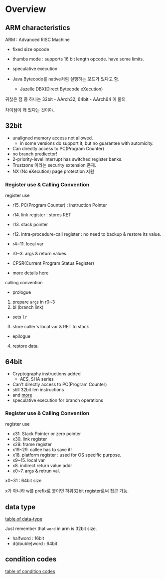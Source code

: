 # Overview

## ARM characteristics

ARM : Advanced RISC Machine

- fixed size opcode

- thumbs mode : supports 16 bit length opcode. have some limits.

- speculative execution

- Java Bytecode를 native처럼 실행하는 모드가 있다고 함.
  - Jazelle DBX(Direct Bytecode eXecution)

귀찮은 점 중 하나는 32bit - AArch32, 64bit - AArch64 이 둘의

차이점이 꽤 있다는 것이야..

## 32bit

- unaligned memory access not allowed.
  - in some versions do support it, but no guarantee with automicity.
- Can directly access to PC(Program Counter) 
- no branch prediector! 
- 2-priority-level interrupt has switched register banks.
- Trustzone 이라는 security extension 존재.
- NX (No eXecution) page protection 지원
  
### Register use & Calling Convention

register use
- r15. PC(Program Counter) : Instruction Pointer
- r14. link register : stores RET
- r13. stack pointer
- r12. intra-procedure-call register : no need to backup & restore its value.
- r4~11. local var
- r0~3. args & return values.

- CPSR(Current Program Status Register)
- more details [here](https://en.wikipedia.org/wiki/ARM_architecture#Registers)

calling convention

- prologue

1. prepare `args` in r0~3
2. bl (branch link)
  - sets `lr`
3. store caller's local var & RET to stack

- epilogue
4. restore data.

## 64bit

- Cryptography instructions added
  - AES, SHA series
- Can't directly access to PC(Program Counter)
- still 32bit len instructions
- and [more](https://en.wikipedia.org/wiki/ARM_architecture#64/32-bit_architecture)
- speculative execution for branch operations

### Register use & Calling Convention

register use
- x31. Stack Pointer or zero pointer
- x30. link register
- x29. frame register
- x19~29. callee has to save it!
- x18. platform register : used for OS specific purpose.
- x9~15. local var
- x8. indirect return value addr
- x0~7. args & retrun val.

x0~31 : 64bit size

x가 아니라 w를 prefix로 붙이면 하위32bit register로써 접근 가능. 

## data type

[table of data-type](http://infocenter.arm.com/help/index.jsp?topic=/com.arm.doc.dui0472m/chr1359125009502.html)

Just remember that `word` in arm is 32bit size.
- halfword : 16bit
- d(double)word : 64bit

## condition codes

[table of condition codes](http://infocenter.arm.com/help/index.jsp?topic=/com.arm.doc.dui0231b/BABJAJIB.html)
